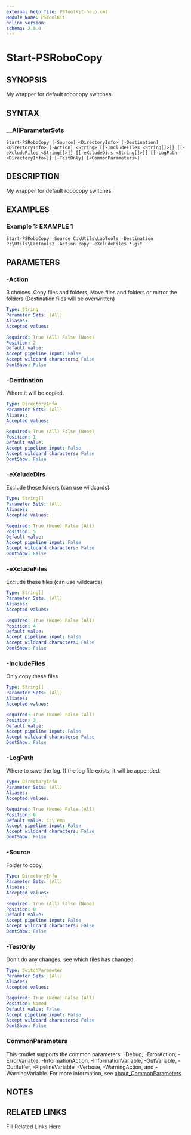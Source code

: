 ```yaml
---
external help file: PSToolKit-help.xml
Module Name: PSToolKit
online version: 
schema: 2.0.0
---
```


# Start-PSRoboCopy

## SYNOPSIS

My wrapper for default robocopy switches

## SYNTAX

### __AllParameterSets

```
Start-PSRoboCopy [-Source] <DirectoryInfo> [-Destination] <DirectoryInfo> [-Action] <String> [[-IncludeFiles <String[]>]] [[-eXcludeFiles <String[]>]] [[-eXcludeDirs <String[]>]] [[-LogPath <DirectoryInfo>]] [-TestOnly] [<CommonParameters>]
```

## DESCRIPTION

My wrapper for default robocopy switches


## EXAMPLES

### Example 1: EXAMPLE 1

```
Start-PSRoboCopy -Source C:\Utils\LabTools -Destination P:\Utils\LabTools2 -Action copy -eXcludeFiles *.git
```








## PARAMETERS

### -Action

3 choices.
Copy files and folders, Move files and folders or mirror the folders (Destination files will be overwritten)

```yaml
Type: String
Parameter Sets: (All)
Aliases: 
Accepted values: 

Required: True (All) False (None)
Position: 2
Default value: 
Accept pipeline input: False
Accept wildcard characters: False
DontShow: False
```

### -Destination

Where it will be copied.

```yaml
Type: DirectoryInfo
Parameter Sets: (All)
Aliases: 
Accepted values: 

Required: True (All) False (None)
Position: 1
Default value: 
Accept pipeline input: False
Accept wildcard characters: False
DontShow: False
```

### -eXcludeDirs

Exclude these folders (can use wildcards)

```yaml
Type: String[]
Parameter Sets: (All)
Aliases: 
Accepted values: 

Required: True (None) False (All)
Position: 5
Default value: 
Accept pipeline input: False
Accept wildcard characters: False
DontShow: False
```

### -eXcludeFiles

Exclude these files (can use wildcards)

```yaml
Type: String[]
Parameter Sets: (All)
Aliases: 
Accepted values: 

Required: True (None) False (All)
Position: 4
Default value: 
Accept pipeline input: False
Accept wildcard characters: False
DontShow: False
```

### -IncludeFiles

Only copy these files

```yaml
Type: String[]
Parameter Sets: (All)
Aliases: 
Accepted values: 

Required: True (None) False (All)
Position: 3
Default value: 
Accept pipeline input: False
Accept wildcard characters: False
DontShow: False
```

### -LogPath

Where to save the log.
If the log file exists, it will be appended.

```yaml
Type: DirectoryInfo
Parameter Sets: (All)
Aliases: 
Accepted values: 

Required: True (None) False (All)
Position: 6
Default value: C:\Temp
Accept pipeline input: False
Accept wildcard characters: False
DontShow: False
```

### -Source

Folder to copy.

```yaml
Type: DirectoryInfo
Parameter Sets: (All)
Aliases: 
Accepted values: 

Required: True (All) False (None)
Position: 0
Default value: 
Accept pipeline input: False
Accept wildcard characters: False
DontShow: False
```

### -TestOnly

Don't do any changes, see which files has changed.

```yaml
Type: SwitchParameter
Parameter Sets: (All)
Aliases: 
Accepted values: 

Required: True (None) False (All)
Position: Named
Default value: False
Accept pipeline input: False
Accept wildcard characters: False
DontShow: False
```


### CommonParameters

This cmdlet supports the common parameters: -Debug, -ErrorAction, -ErrorVariable, -InformationAction, -InformationVariable, -OutVariable, -OutBuffer, -PipelineVariable, -Verbose, -WarningAction, and -WarningVariable. For more information, see [about_CommonParameters](http://go.microsoft.com/fwlink/?LinkID=113216).

## NOTES



## RELATED LINKS

Fill Related Links Here

